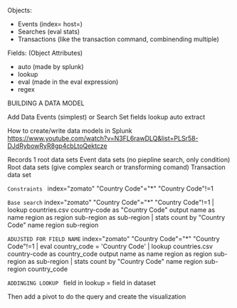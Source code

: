 

Objects:
- Events (index= host=)
- Searches (eval stats)
- Transactions   (like the transaction command, combinending multiple)

Fields: (Object Attributes)
- auto (made by splunk)
- lookup 
- eval (made in the eval expression)
- regex


BUILDING A DATA MODEL

Add Data
    Events (simplest)
    or 
    Search
Set fields
    lookup
    auto
    extract
    






How to create/write data models in Splunk
https://www.youtube.com/watch?v=N3FL6rawDLQ&list=PLSr58-DJdRybowRyR8gp4cbLtoQektcze

Records 1 root data sets
Event data sets (no piepline search, only condition)
Root data sets (give complex search or transforming comand)
Transaction data set 

```Constraints ```
index="zomato" "Country Code"="*" "Country Code"!=1


```Base search```
index="zomato" "Country Code"="*" "Country Code"!=1
| lookup countries.csv country-code as "Country Code" output name as name region as region sub-region as sub-region
| stats count by "Country Code" name region sub-region

```ADUJSTED FOR FIELD NAME```
index="zomato" "Country Code"="*" "Country Code"!=1
| eval country_code = 'Country Code'
| lookup countries.csv country-code as country_code output name as name region as region sub-region as sub-region
| stats count by "Country Code" name region sub-region country_code

```ADDINGING LOOKUP ```
field in lookup = field in dataset 

Then add a pivot to do the query and create the visualization